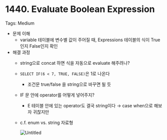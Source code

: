 # 1440. Evaluate Boolean Expression

Tags: Medium

- 문제 이해
    - variable 테이블에 변수별 값이 주어질 때, Expressions 테이블의 식이 True인지 False인지 확인
- 해결 과정
    - string으로 concat 하면 식을 자동으로 evaluate 해주려나?
    - `SELECT IF(6 < 7, TRUE, FALSE)`은 1로 나온다
        - 조건문 true/false 을 string으로 바꾸면 될 듯
    - IF 문 안에 operator를 어떻게 넣어주지?
        - E 테이블 안에 있는 operator도 결국 string이다 → case when으로 해보자 귀찮지만
    - c.f. enum vs. string 자료형
        
        ![Untitled](1440%20Evaluate%20Boolean%20Expression%200013167518c747b5b22f2a9b712ebd29/Untitled.png)